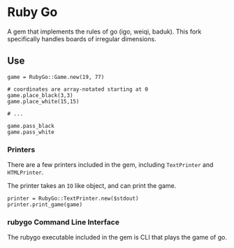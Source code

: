 # Ruby Go

A gem that implements the rules of go (igo, weiqi, baduk). This fork specifically handles boards of irregular dimensions.

## Use

```
game = RubyGo::Game.new(19, 77)
```

```
# coordinates are array-notated starting at 0
game.place_black(3,3)
game.place_white(15,15)

# ...

game.pass_black
game.pass_white
```

### Printers

There are a few printers included in the gem, including `TextPrinter` and `HTMLPrinter`.

The printer takes an `IO` like object, and can print the game.
```
printer = RubyGo::TextPrinter.new($stdout)
printer.print_game(game)
```

### rubygo Command Line Interface

The rubygo executable included in the gem is CLI that plays the game of go.

